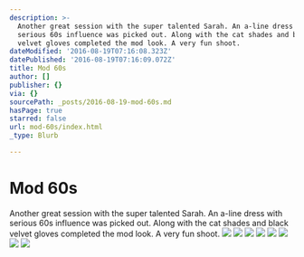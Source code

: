 ```yaml
---
description: >-
  Another great session with the super talented Sarah. An a-line dress with
  serious 60s influence was picked out. Along with the cat shades and black
  velvet gloves completed the mod look. A very fun shoot.
dateModified: '2016-08-19T07:16:08.323Z'
datePublished: '2016-08-19T07:16:09.072Z'
title: Mod 60s
author: []
publisher: {}
via: {}
sourcePath: _posts/2016-08-19-mod-60s.md
hasPage: true
starred: false
url: mod-60s/index.html
_type: Blurb

---
```

# Mod 60s

Another great session with the super talented Sarah. An a-line dress with serious 60s influence was picked out. Along with the cat shades and black velvet gloves completed the mod look. A very fun shoot.
![](https://the-grid-user-content.s3-us-west-2.amazonaws.com/ab6b020c-48c4-4b06-b10f-42db10b80958.jpg)
![](https://the-grid-user-content.s3-us-west-2.amazonaws.com/b4b7dfe4-f9c8-44e9-b422-9762d6f164d9.jpg)
![](https://the-grid-user-content.s3-us-west-2.amazonaws.com/abac1845-2ace-4e2b-aa64-03e2dc05f9e8.jpg)
![](https://the-grid-user-content.s3-us-west-2.amazonaws.com/2288a8b1-6ea9-4258-851a-a67a03e0dd6b.jpg)
![](https://the-grid-user-content.s3-us-west-2.amazonaws.com/d085f788-4abd-4023-ad9f-8e55f57f619b.jpg)
![](https://the-grid-user-content.s3-us-west-2.amazonaws.com/2becccb2-8da2-4424-a189-34bf27fb9c55.jpg)
![](https://the-grid-user-content.s3-us-west-2.amazonaws.com/3bf86821-9bab-4aa8-b3e0-eed0ea036116.jpg)
![](https://the-grid-user-content.s3-us-west-2.amazonaws.com/f2c3543d-39c3-4d86-8021-f06a4a9a4286.jpg)